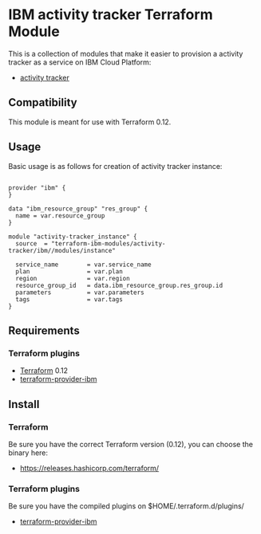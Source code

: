 # IBM activity tracker Terraform Module

This is a collection of modules that make it easier to provision a activity tracker as a service on IBM Cloud Platform:
* [activity tracker](modules/activity_tracker)


## Compatibility

This module is meant for use with Terraform 0.12.

## Usage

Basic usage is as follows for creation of activity tracker instance:

```hcl

provider "ibm" {
}

data "ibm_resource_group" "res_group" {
  name = var.resource_group
}

module "activity-tracker_instance" {
  source  = "terraform-ibm-modules/activity-tracker/ibm//modules/instance"
  
  service_name        = var.service_name
  plan                = var.plan
  region              = var.region
  resource_group_id   = data.ibm_resource_group.res_group.id
  parameters          = var.parameters
  tags                = var.tags
}

```

## Requirements

### Terraform plugins

- [Terraform](https://www.terraform.io/downloads.html) 0.12
- [terraform-provider-ibm](https://github.com/IBM-Cloud/terraform-provider-ibm) 

## Install

### Terraform

Be sure you have the correct Terraform version (0.12), you can choose the binary here:
- https://releases.hashicorp.com/terraform/

### Terraform plugins

Be sure you have the compiled plugins on $HOME/.terraform.d/plugins/

- [terraform-provider-ibm](https://github.com/IBM-Cloud/terraform-provider-ibm) 
